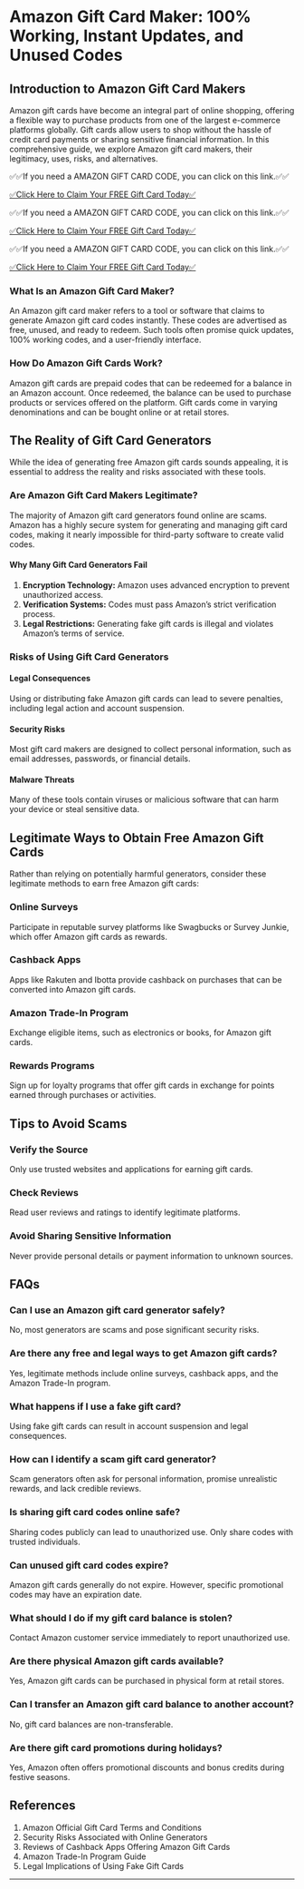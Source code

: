 # Amazon Gift Card Maker: 100% Working, Instant Updates, and Unused Codes

## Introduction to Amazon Gift Card Makers

Amazon gift cards have become an integral part of online shopping, offering a flexible way to purchase products from one of the largest e-commerce platforms globally. Gift cards allow users to shop without the hassle of credit card payments or sharing sensitive financial information. In this comprehensive guide, we explore Amazon gift card makers, their legitimacy, uses, risks, and alternatives.

✅✅If you need a AMAZON GIFT CARD CODE, you can click on this link.✅✅

[✅Click Here to Claim Your FREE Gift Card Today✅](https://therewardgate.com/Amazongiftcard/)

✅✅If you need a AMAZON GIFT CARD CODE, you can click on this link.✅✅

[✅Click Here to Claim Your FREE Gift Card Today✅](https://therewardgate.com/Amazongiftcard/)

✅✅If you need a AMAZON GIFT CARD CODE, you can click on this link.✅✅

[✅Click Here to Claim Your FREE Gift Card Today✅](https://therewardgate.com/Amazongiftcard/)

### What Is an Amazon Gift Card Maker?

An Amazon gift card maker refers to a tool or software that claims to generate Amazon gift card codes instantly. These codes are advertised as free, unused, and ready to redeem. Such tools often promise quick updates, 100% working codes, and a user-friendly interface.

### How Do Amazon Gift Cards Work?

Amazon gift cards are prepaid codes that can be redeemed for a balance in an Amazon account. Once redeemed, the balance can be used to purchase products or services offered on the platform. Gift cards come in varying denominations and can be bought online or at retail stores.

## The Reality of Gift Card Generators

While the idea of generating free Amazon gift cards sounds appealing, it is essential to address the reality and risks associated with these tools.

### Are Amazon Gift Card Makers Legitimate?

The majority of Amazon gift card generators found online are scams. Amazon has a highly secure system for generating and managing gift card codes, making it nearly impossible for third-party software to create valid codes.

#### Why Many Gift Card Generators Fail
1. **Encryption Technology:** Amazon uses advanced encryption to prevent unauthorized access.
2. **Verification Systems:** Codes must pass Amazon’s strict verification process.
3. **Legal Restrictions:** Generating fake gift cards is illegal and violates Amazon’s terms of service.

### Risks of Using Gift Card Generators

#### Legal Consequences
Using or distributing fake Amazon gift cards can lead to severe penalties, including legal action and account suspension.

#### Security Risks
Most gift card makers are designed to collect personal information, such as email addresses, passwords, or financial details.

#### Malware Threats
Many of these tools contain viruses or malicious software that can harm your device or steal sensitive data.

## Legitimate Ways to Obtain Free Amazon Gift Cards

Rather than relying on potentially harmful generators, consider these legitimate methods to earn free Amazon gift cards:

### Online Surveys
Participate in reputable survey platforms like Swagbucks or Survey Junkie, which offer Amazon gift cards as rewards.

### Cashback Apps
Apps like Rakuten and Ibotta provide cashback on purchases that can be converted into Amazon gift cards.

### Amazon Trade-In Program
Exchange eligible items, such as electronics or books, for Amazon gift cards.

### Rewards Programs
Sign up for loyalty programs that offer gift cards in exchange for points earned through purchases or activities.

## Tips to Avoid Scams

### Verify the Source
Only use trusted websites and applications for earning gift cards.

### Check Reviews
Read user reviews and ratings to identify legitimate platforms.

### Avoid Sharing Sensitive Information
Never provide personal details or payment information to unknown sources.

## FAQs

### Can I use an Amazon gift card generator safely?
No, most generators are scams and pose significant security risks.

### Are there any free and legal ways to get Amazon gift cards?
Yes, legitimate methods include online surveys, cashback apps, and the Amazon Trade-In program.

### What happens if I use a fake gift card?
Using fake gift cards can result in account suspension and legal consequences.

### How can I identify a scam gift card generator?
Scam generators often ask for personal information, promise unrealistic rewards, and lack credible reviews.

### Is sharing gift card codes online safe?
Sharing codes publicly can lead to unauthorized use. Only share codes with trusted individuals.

### Can unused gift card codes expire?
Amazon gift cards generally do not expire. However, specific promotional codes may have an expiration date.

### What should I do if my gift card balance is stolen?
Contact Amazon customer service immediately to report unauthorized use.

### Are there physical Amazon gift cards available?
Yes, Amazon gift cards can be purchased in physical form at retail stores.

### Can I transfer an Amazon gift card balance to another account?
No, gift card balances are non-transferable.

### Are there gift card promotions during holidays?
Yes, Amazon often offers promotional discounts and bonus credits during festive seasons.

## References

1. Amazon Official Gift Card Terms and Conditions
2. Security Risks Associated with Online Generators
3. Reviews of Cashback Apps Offering Amazon Gift Cards
4. Amazon Trade-In Program Guide
5. Legal Implications of Using Fake Gift Cards

---

